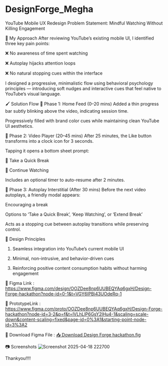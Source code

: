# DesignForge_Megha
YouTube Mobile UX Redesign
Problem Statement:
Mindful Watching Without Killing Engagement

🎯 My Approach
After reviewing YouTube’s existing mobile UI, I identified three key pain points:

❌ No awareness of time spent watching

❌ Autoplay hijacks attention loops

❌ No natural stopping cues within the interface

I designed a progressive, minimalistic flow using behavioral psychology principles — introducing soft nudges and interactive cues that feel native to YouTube’s visual language.

🖌️ Solution Flow
📌 Phase 1: Home Feed (0–20 mins)
Added a thin progress bar subtly blinking above the video, indicating session time.

Progressively filled with brand color cues while maintaining clean YouTube UI aesthetics.

📌 Phase 2: Video Player (20–45 mins)
After 25 minutes, the Like button transforms into a clock icon for 3 seconds.

Tapping it opens a bottom sheet prompt:

🎈 Take a Quick Break

🔕 Continue Watching

Includes an optional timer to auto-resume after 2 minutes.

📌 Phase 3: Autoplay Interstitial (After 30 mins)
Before the next video autoplays, a friendly modal appears:

Encouraging a break

Options to ‘Take a Quick Break’, ‘Keep Watching’, or ‘Extend Break’

Acts as a stopping cue between autoplay transitions while preserving control.

🎨 Design Principles
1. Seamless integration into YouTube’s current mobile UI

2. Minimal, non-intrusive, and behavior-driven cues

3. Reinforcing positive content consumption habits without harming engagement

🔗 Figma Link : https://www.figma.com/design/OOZDee8np6UUBEQYAq6gxH/Design-Forge-hackathon?node-id=0-1&t=VGY6IPBi43UOdeRq-1

🔗 PrototypeLink : https://www.figma.com/proto/OOZDee8np6UUBEQYAq6gxH/Design-Forge-hackathon?node-id=3-2&p=f&t=lVLhLlP6GsY2lHu4-1&scaling=scale-down&content-scaling=fixed&page-id=0%3A1&starting-point-node-id=3%3A2

🎨 Download Figma File :
[📥 Download Design Forge hackathon.fig](./Design%20Forge%20hackathon.fig)

📷 Screenshots
![Screenshot 2025-04-18 222700](https://github.com/user-attachments/assets/898517c3-df58-4fb4-9bbf-4448cac50736)




Thankyou!!!!
